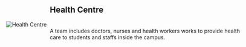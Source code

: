 <div align="left" class="contentDiv">
<h2>Health Centre</h2> <div style="width:620px; float:right; margin-left:20px;"><img alt="Health Centre" src="images/healthCentre.jpg" style="border-radius:2%; "/></div>
<p>A team includes doctors, nurses and health workers works to provide health care to students and staffs inside the campus.</p>
</div>
